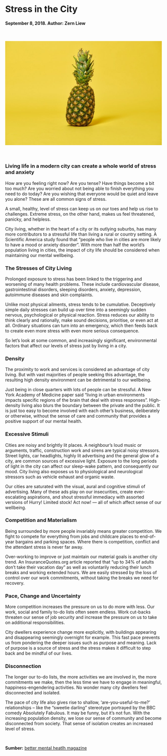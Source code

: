 # __Stress in the City__

#### September 8, 2018. Author: Zern Liew

<br>

![stress in the city](../images/img-3.jpg)

<br>

### Living life in a modern city can create a whole world of stress and anxiety

How are you feeling right now? Are you tense? Have things become a bit too much? Are you worried about not being able to finish everything you need to do today? Are you wishing that everyone would be quiet and leave you alone? These are all common signs of stress.

A small, healthy, level of stress can keep us on our toes and help us rise to challenges. Extreme stress, on the other hand, makes us feel threatened, panicky, and helpless.

City living, whether in the heart of a city or its outlying suburbs, has many more contributors to a stressful life than living a rural or country setting. A Scientific America study found that “people who live in cities are more likely to have a mood or anxiety disorder”. With more than half the world’s population living in cities, the impact of city life should be considered when maintaining our mental wellbeing.

### The Stresses of City Living

Prolonged exposure to stress has been linked to the triggering and worsening of many health problems. These include cardiovascular disease, gastrointestinal disorders, sleeping disorders, anxiety, depression, autoimmune diseases and skin complaints.

Unlike most physical ailments, stress tends to be cumulative. Deceptively simple daily stresses can build up over time into a seemingly sudden nervous, psychological or physical reaction. Stress reduces our ability to think clearly and rationally, make sound decisions, prioritise, or even act at all. Ordinary situations can turn into an emergency, which then feeds back to create even more stress with even more serious consequence.

So let’s look at some common, and increasingly significant, environmental factors that affect our levels of stress just by living in a city.

### Density

The proximity to work and services is considered an advantage of city living. But with vast majorities of people seeking this advantage, the resulting high density environment can be detrimental to our wellbeing.

Just being in close quarters with lots of people can be stressful. A New York Academy of Medicine paper said “living in urban environments impacts specific regions of the brain that deal with stress responses”. High-density living also blurs the boundary between the private and the public. It is just too easy to become involved with each other’s business, deliberately or otherwise, without the sense of care and community that provides a positive support of our mental health.

### Excessive Stimuli

Cities are noisy and brightly lit places. A neighbour’s loud music or arguments, traffic, construction work and sirens are typical noisy stressors. Street lights, car headlights, highly lit advertising and the general glow of a city, are common sources of excessive light. Exposure to the long periods of light in the city can affect our sleep-wake pattern, and consequently our mood. City living also exposes us to physiological and neurological stressors such as vehicle exhaust and organic waste.

Our cities are saturated with the visual, aural and cognitive stimuli of advertising. Many of these ads play on our insecurities, create ever-escalating aspirations, and shout stressful immediacy with assorted versions of Hurry! Limited stock! Act now! — all of which affect sense of our wellbeing.

### Competition and Materialism

Being surrounded by more people invariably means greater competition. We fight to compete for everything from jobs and childcare places to end-of-year bargains and parking spaces. Where there is competition, conflict and the attendant stress is never far away.

Over-working to improve or just maintain our material goals is another city trend. An InsuranceQuotes.org article reported that “up to 34% of adults don’t take their vacation day” as well as voluntarily reducing their lunch breaks and working extended hours. We are easily stressed by the loss of control over our work commitments, without taking the breaks we need for recovery.

### Pace, Change and Uncertainty

More competition increases the pressure on us to do more with less. Our work, social and family to-do lists often seem endless. Work cut-backs threaten our sense of job security and increase the pressure on us to take on additional responsibilities.

City dwellers experience change more explicitly, with buildings appearing and disappearing seemingly overnight for example. This fast pace prevents us from pondering the deeper issues such as purpose and meaning. Lack of purpose is a source of stress and the stress makes it difficult to step back and be mindful of our lives.

### Disconnection

The longer our to-do lists, the more activities we are involved in, the more commitments we make, then the less time we have to engage in meaningful, happiness-engendering activities. No wonder many city dwellers feel disconnected and isolated.

The pace of city life also gives rise to shallow, ‘are-you-useful-to-me?’ relationships – like the “sweetie darling” stereotype portrayed by the BBC comedy Absolutely Fabulous. It may be funny, but it’s not fun. With the increasing population density, we lose our sense of community and become disconnected from society. That sense of isolation creates an increased level of stress.

<br>

**Sumber:** [better mental heatlh magazine](https://bmhmag.com/stress-in-the-city/)